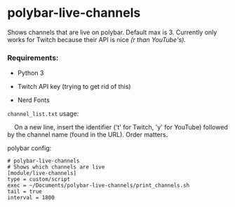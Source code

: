 # polybar-live-channels

Shows channels that are live on polybar. Default max is 3. Currently only works for Twitch because their API is nice *(r than YouTube's).*

### Requirements:

- Python 3

- Twitch API key (trying to get rid of this)

- Nerd Fonts


`channel_list.txt` usage: 

    On a new line, insert the identifier ('t' for Twitch, 'y' for YouTube) followed by the channel name (found in the URL). Order matters.

polybar config:  

```
# polybar-live-channels
# Shows which channels are live
[module/live-channels]
type = custom/script
exec = ~/Documents/polybar-live-channels/print_channels.sh
tail = true
interval = 1800
```
